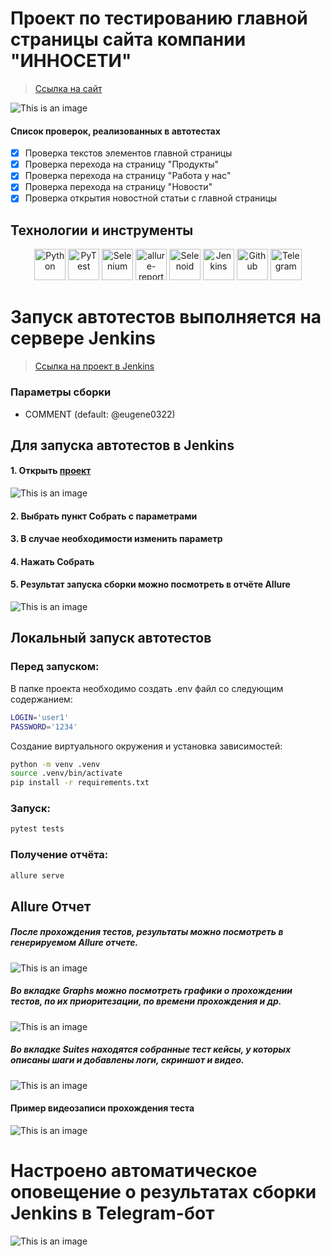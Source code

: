 # Проект по тестированию главной страницы сайта компании "ИННОСЕТИ"
> <a target="_blank" href="https://innoseti.ru/">Ссылка на cайт</a>

![This is an image](design/images/innoseti-main.png)

#### Список проверок, реализованных в автотестах
- [x] Проверка текстов элементов главной страницы
- [x] Проверка перехода на страницу "Продукты"
- [x] Проверка перехода на страницу "Работа у нас"
- [x] Проверка перехода на страницу "Новости"
- [x] Проверка открытия новостной статьи с главной страницы

## Технoлoгии и инструмeнты
<p align="center">
<a href="https://www.python.org/"><img src="design/icons/python.svg" width="50" height="50"  alt="Python" title="Python"/></a>
<a href="https://docs.pytest.org/"><img src="design/icons/pytest.svg" width="50" height="50"  alt="PyTest" title="PyTest"/></a>
<a href="https://www.selenium.dev//"><img src="design/icons/selenium.svg" width="50" height="50"  alt="Selenium" title="Selenium"/></a>
<a href="https://qameta.io/allure-report/"><img src="design/icons/allure.png" width="50" height="50"  alt="allure-report" title="allure-report"/></a>
<a href="https://aerokube.com/selenoid/"><img src="design/icons/selenoid.png" width="50" height="50"  alt="Selenoid" title="Selenoid"/></a>
<a href="https://www.jenkins.io/"><img src="design/icons/jenkins.svg" width="50" height="50"  alt="Jenkins" title="Jenkins"/></a>
<a href="https://github.com/"><img src="design/icons/github.png" width="50" height="50"  alt="Github" title="Github"/></a>
<a href="https://web.telegram.org/"><img src="design/icons/telegram.png" width="50" height="50"  alt="Telegram" title="Telegram"></a>
</p>

# Запуск автотестов выполняется на сервере Jenkins
> <a target="_blank" href="https://jenkins.autotests.cloud/job/007-eugene0322-unit15/">Ссылка на проект в Jenkins</a>

### Параметры сборки

* COMMENT (default: @eugene0322)


## Для запуска автотестов в Jenkins
#### 1. Открыть <a target="_blank" href="https://jenkins.autotests.cloud/job/007-eugene0322-unit15/">проект</a>

![This is an image](design/images/jenkins-job.png)

#### 2. Выбрать пункт **Собрать с параметрами**
#### 3. В случае необходимости изменить параметр
#### 4. Нажать **Собрать**
#### 5. Результат запуска сборки можно посмотреть в отчёте Allure

![This is an image](design/images/jenkins-allure.png)

## Локальный запуск автотестов
### Перед запуском:

В папке проекта необходимо создать .env файл со следующим содержанием:
```bash
LOGIN='user1'
PASSWORD='1234'
```
Создание виртуального окружения и установка зависимостей:
```bash
python -m venv .venv
source .venv/bin/activate
pip install -r requirements.txt
```
### Запуск:
```bash
pytest tests
```

### Получение отчёта:
```bash
allure serve
```

## Allure Отчет
##### После прохождения тестов, результаты можно посмотреть в генерируемом Allure отчете.
![This is an image](design/images/allure-report.png)

##### Во вкладке Graphs можно посмотреть графики о прохождении тестов, по их приоритезации, по времени прохождения и др.
![This is an image](design/images/allure-graphs.png)

##### Во вкладке Suites находятся собранные тест кейсы, у которых описаны шаги и добавлены логи, скриншот и видео.
![This is an image](design/images/allure-suits.png)

#### Пример видеозаписи прохождения теста
![This is an image](design/video/video.gif)

# Настроено автоматическое оповещение о результатах сборки Jenkins в Telegram-бот
![This is an image](design/images/telegram-report.png)